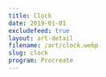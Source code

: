```yaml
---
title: Clock
date: 2019-01-01
excludefeed: true
layout: art-detail
filename: /art/clock.webp
slug: clock
program: Procreate
---
```

